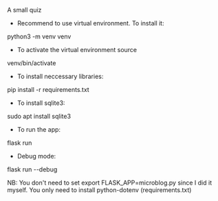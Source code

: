 A small quiz

- Recommend to use virtual environment. 
To install it: 


python3 -m venv venv

- To activate the virtual environment source 


venv/bin/activate

- To install neccessary libraries:


pip install -r requirements.txt


- To install sqlite3:

sudo apt install sqlite3

- To run the app:


flask run

- Debug mode:

flask run --debug

NB: You don't need to set export FLASK_APP=microblog.py since I did it myself. You only need to install python-dotenv (requirements.txt)
